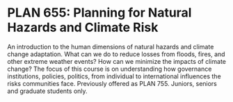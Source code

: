 # PLAN 655: Planning for Natural Hazards and Climate Risk

An introduction to the human dimensions of natural hazards and climate change adaptation. What can we do to reduce losses from floods, fires, and other extreme weather events? How can we minimize the impacts of climate change? The focus of this course is on understanding how governance institutions, policies, politics, from individual to international influences the risks communities face. Previously offered as PLAN 755. Juniors, seniors and graduate students only.
